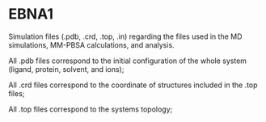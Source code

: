 # EBNA1
Simulation files (.pdb, .crd, .top, .in) regarding the files used in the MD simulations, MM-PBSA calculations, and analysis.

All .pdb files correspond to the initial configuration of the whole system (ligand, protein, solvent, and ions);

All .crd files correspond to the coordinate of structures included in the .top files;

All .top files correspond to the systems topology;

